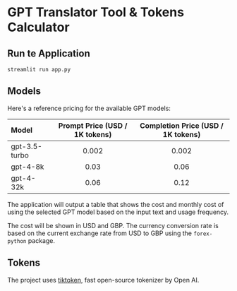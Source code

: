 # GPT Translator Tool & Tokens Calculator

## Run te Application

`streamlit run app.py`

## Models

Here's a reference pricing for the available GPT models:

| Model | Prompt Price (USD / 1K tokens) | Completion Price (USD / 1K tokens) |
| :--- | :---: | :---: |
| gpt-3.5-turbo | 0.002 | 0.002 |
| gpt-4-8k | 0.03 | 0.06 |
| gpt-4-32k | 0.06 | 0.12 |

The application will output a table that shows the cost and monthly cost of using the selected GPT model based on the input text and usage frequency.

The cost will be shown in USD and GBP. The currency conversion rate is based on the current exchange rate from USD to GBP using the `forex-python` package.

## Tokens
The project uses [tiktoken](https://github.com/openai/openai-cookbook/blob/main/examples/How_to_count_tokens_with_tiktoken.ipynb), fast open-source tokenizer by Open AI.